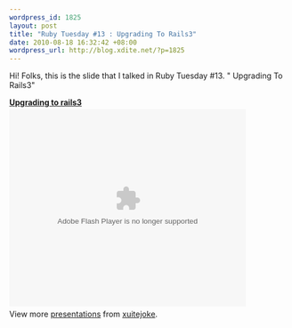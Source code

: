 ```yaml
--- 
wordpress_id: 1825
layout: post
title: "Ruby Tuesday #13 : Upgrading To Rails3"
date: 2010-08-18 16:32:42 +08:00
wordpress_url: http://blog.xdite.net/?p=1825
---
```

Hi! Folks, this is the slide that I talked in Ruby Tuesday #13. " Upgrading To Rails3"

<div style="width:425px" id="__ss_4997117"><strong style="display:block;margin:12px 0 4px"><a href="http://www.slideshare.net/xuitejoke/upgrading-to-rails3-4997117" title="Upgrading to rails3">Upgrading to rails3</a></strong><object id="__sse4997117" width="425" height="355"><param name="movie" value="http://static.slidesharecdn.com/swf/ssplayer2.swf?doc=upgradingtorails3-100818025828-phpapp01&stripped_title=upgrading-to-rails3-4997117" /><param name="allowFullScreen" value="true"/><param name="allowScriptAccess" value="always"/><embed name="__sse4997117" src="http://static.slidesharecdn.com/swf/ssplayer2.swf?doc=upgradingtorails3-100818025828-phpapp01&stripped_title=upgrading-to-rails3-4997117" type="application/x-shockwave-flash" allowscriptaccess="always" allowfullscreen="true" width="425" height="355"></embed></object><div style="padding:5px 0 12px">View more <a href="http://www.slideshare.net/">presentations</a> from <a href="http://www.slideshare.net/xuitejoke">xuitejoke</a>.</div></div>

